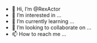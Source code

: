 - 👋 Hi, I’m @RexActor
- 👀 I’m interested in ...
- 🌱 I’m currently learning ...
- 💞️ I’m looking to collaborate on ...
- 📫 How to reach me ...

<!---
RexActor/RexActor is a ✨ special ✨ repository because its `README.md` (this file) appears on your GitHub profile.
You can click the Preview link to take a look at your changes.
--->
